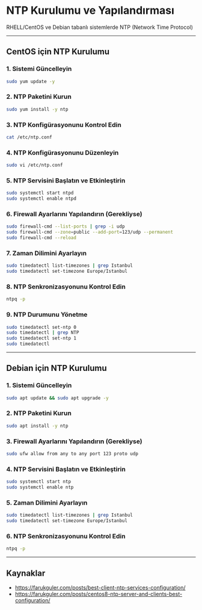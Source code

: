# NTP Kurulumu ve Yapılandırması

RHELL/CentOS ve Debian tabanlı sistemlerde NTP (Network Time Protocol)

---

## CentOS için NTP Kurulumu

### 1. Sistemi Güncelleyin
```sh
sudo yum update -y
```

### 2. NTP Paketini Kurun
```sh
sudo yum install -y ntp
```

### 3. NTP Konfigürasyonunu Kontrol Edin
```sh
cat /etc/ntp.conf
```

### 4. NTP Konfigürasyonunu Düzenleyin
```sh
sudo vi /etc/ntp.conf
```

### 5. NTP Servisini Başlatın ve Etkinleştirin
```sh
sudo systemctl start ntpd
sudo systemctl enable ntpd
```

### 6. Firewall Ayarlarını Yapılandırın (Gerekliyse)
```sh
sudo firewall-cmd --list-ports | grep -i udp
sudo firewall-cmd --zone=public --add-port=123/udp --permanent
sudo firewall-cmd --reload
```

### 7. Zaman Dilimini Ayarlayın
```sh
sudo timedatectl list-timezones | grep Istanbul
sudo timedatectl set-timezone Europe/Istanbul
```

### 8. NTP Senkronizasyonunu Kontrol Edin
```sh
ntpq -p
```

### 9. NTP Durumunu Yönetme
```sh
sudo timedatectl set-ntp 0
sudo timedatectl | grep NTP
sudo timedatectl set-ntp 1
sudo timedatectl
```

---

## Debian için NTP Kurulumu

### 1. Sistemi Güncelleyin
```sh
sudo apt update && sudo apt upgrade -y
```

### 2. NTP Paketini Kurun
```sh
sudo apt install -y ntp
```

### 3. Firewall Ayarlarını Yapılandırın (Gerekliyse)
```sh
sudo ufw allow from any to any port 123 proto udp
```

### 4. NTP Servisini Başlatın ve Etkinleştirin
```sh
sudo systemctl start ntp
sudo systemctl enable ntp
```

### 5. Zaman Dilimini Ayarlayın
```sh
sudo timedatectl list-timezones | grep Istanbul
sudo timedatectl set-timezone Europe/Istanbul
```

### 6. NTP Senkronizasyonunu Kontrol Edin
```sh
ntpq -p
```

---

## Kaynaklar
- https://farukguler.com/posts/best-client-ntp-services-configuration/
- https://farukguler.com/posts/centos8-ntp-server-and-clients-best-configuration/

